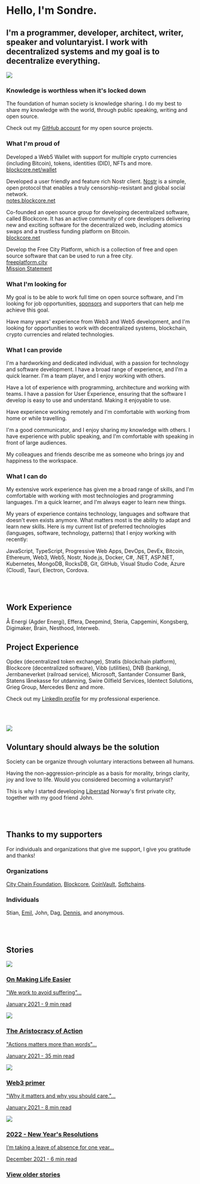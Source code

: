 # Hello, I'm Sondre.

<h2 class="highlight">
I'm a programmer, developer, architect, writer, speaker and voluntaryist. 
I work with decentralized systems and my goal is to decentralize everything.</h2>

<!-- <div class="scroll-label">Scroll for more</div> -->

<div class="page-break">
<a href="images/Sondre_Bjellas_on_stage.jpg"><img src="images/Sondre_Bjellas_on_stage.jpg" class="thumbnail-right" /></a><h3>Knowledge is worthless when it's locked down</h3>

<p class="margin">
The foundation of human society is knowledge sharing. I do my best to share my knowledge with the world, through public speaking, writing and open source.</p>

<p class="margin">
<div class="box">
<a href="https://github.com/sondreb/"><i class="fa-5x fab fa-github"></i></a>
<div>Check out my <a href="https://github.com/sondreb/">GitHub account</a> for my open source projects.</div>
</div>
</p>

<h3>What I'm proud of</h3>

<p class="margin">
Developed a Web5 Wallet with support for multiple crypto currencies (including Bitcoin), tokens, identities (DID), NFTs and more.<br>
<a href="https://www.blockcore.net/wallet">blockcore.net/wallet</a>
</p>

<p class="margin">
Developed a user friendly and feature rich Nostr client. <a href="https://nostr.com/">Nostr</a> is a simple, open protocol that enables a truly censorship-resistant and global social network.<br>
<a href="https://notes.blockcore.net/">notes.blockcore.net</a>
</p>

<p class="margin">
Co-founded an open source group for developing decentralized software, called Blockcore. It has an active community of core developers delivering new 
and exciting software for the decentralized web, including atomics swaps and a trustless funding platform on Bitcoin.<br>
<a href="https://www.blockcore.net/">blockcore.net</a>
</p>

<p class="margin">
Develop the Free City Platform, which is a collection of free and open source software that can be used to run a free city.<br>
<a href="https://freeplatform.city/">freeplatform.city</a><br>
<a href="https://freeplatform.city/mission.html">Mission Statement</a>
</p>

</div>

<div class="page-break">

<h3>What I'm looking for</h3>

<p class="margin">
My goal is to be able to work full time on open source software, and I'm looking for job opportunities, <a href="https://github.com/sponsors/sondreb">sponsors</a> and supporters that can help me achieve this goal.
</p>

<p class="margin">
Have many years' experience from Web3 and Web5 development, and I'm looking for opportunities to work with decentralized systems, blockchain, crypto currencies and related technologies.
</p>

<h3>What I can provide</h3>

<p class="margin">
I'm a hardworking and dedicated individual, with a passion for technology and software development. I have a broad range of experience, and I'm a quick learner. I'm a team player, and I enjoy working with others.
</p>

<p class="margin">
Have a lot of experience with programming, architecture and working with teams. I have a passion for User Experience, ensuring that the software I develop is easy to use and understand. Making it enjoyable to use.
</p>

<p class="margin">
Have experience working remotely and I'm comfortable with working from home or while travelling.
</p>

<p class="margin">
I'm a good communicator, and I enjoy sharing my knowledge with others. I have experience with public speaking, and I'm comfortable with speaking in front of large audiences.
</p>

<p class="margin">
My colleagues and friends describe me as someone who brings joy and happiness to the workspace.
</p>

</div>

<div class="page-break">
<h3>What I can do</h3>

<p class="margin">
My extensive work experience has given me a broad range of skills, and I'm comfortable with working with most technologies and programming languages. I'm a quick learner, and I'm always eager to learn new things.
</p>

<p class="margin">
My years of experience contains technology, languages and software that doesn't even exists anymore. What matters most is the ability to adapt and 
learn new skills. Here is my current list of preferred technologies (languages, software, technology, patterns) that I enjoy working with recently:
</p>

<p class="margin tech">
JavaScript, TypeScript, Progressive Web Apps, DevOps, DevEx, Bitcoin, Ethereum, Web3, Web5, Nostr, Node.js, Docker, C#, .NET, ASP.NET, Kubernetes, MongoDB, RocksDB, Git, GitHub, Visual Studio Code, Azure (Cloud), Tauri, Electron, Cordova.
</p>

<br><br>

<h2>Work Experience</h2>

<p class="margin">
Å Energi (Agder Energi), Effera, Deepmind, Steria, Capgemini, Kongsberg, Digimaker, Brain, Nesthood, Interweb.
</p>

<h2>Project Experience</h2>

<p class="margin">
Opdex (decentralized token exchange), Stratis (blockchain platform), Blockcore (decentralized software), Vibb (utilities), DNB (banking), Jernbaneverket (railroad service), Microsoft, Santander Consumer Bank, Statens lånekasse for utdanning, Swire Oilfield Services, Identect Solutions, Grieg Group, Mercedes Benz and more.
</p>

<p class="margin">
<div class="box">
<a href="https://www.linkedin.com/in/sondreb/"><i class="fa-5x fab fa-linkedin-in"></i></a>
<div>Check out my <a href="https://www.linkedin.com/in/sondreb/">LinkedIn profile</a> for my professional experience.</div>
</div>
</p>

</div>

<span class="no-print">

<br><br>

<a href="images/anarchism.jpg"><img src="images/anarchism.jpg" class="thumbnail-right" /></a><h2>Voluntary should always be the solution</h2>

<p class="margin">Society can be organize through voluntary interactions between all humans.</p>

<p class="margin">Having the non-aggression-principle as a basis for morality, brings clarity, joy and love to life. Would you considered becoming a voluntaryist?</p>

<p class="margin">This is why I started developing <a href="https://www.liberstad.com/">Liberstad</a> Norway's first private city, together with my good friend John.</p>

<br><br>

<h2><a name="thanks"></a>Thanks to my supporters</h2>

<p class="margin">
For individuals and organizations that give me support, I give you gratitude and thanks!
</p>

<h3>Organizations</h3>

<p class="margin">
<a href="https://www.city-chain.org/" class="underline">City Chain Foundation</a>, <a
    href="https://www.blockcore.net/" class="underline">Blockcore</a>, <a
    href="https://www.coinvault.io/" class="underline">CoinVault</a>, <a
    href="https://www.softchains.net/" class="underline">Softchains</a>.
</p>

<h3>Individuals</h3>

<p class="margin">
Stian, <a href="https://github.com/emilm">Emil</a>, John, Dag, <a href="https://github.com/dlandi">Dennis</a>, and anonymous.
</p>

<br><br>

<h2 class="no-print">Stories</h2>

<!-- This structure is easier to just do with HTML. URLs won't be parsed as this is HTML, so we have to manually link to .html and not .md -->

<a class="post" href="on-making-life-easier">
    <div class="thumbnail"><img src="on-making-life-easier/headline.jpg"></div>
    <div class="abstract">
        <h3>On Making Life Easier</h3>
        <p class="p1">"We work to avoid suffering"...</p>
        <p class="date">January 2021 - 9 min read</p>
    </div>
</a>

<a class="post" href="the-aristocracy-of-action">
    <div class="thumbnail"><img src="the-aristocracy-of-action/headline.jpg"></div>
    <div class="abstract">
        <h3>The Aristocracy of Action</h3>
        <p class="p1">"Actions matters more than words"...</p>
        <p class="date">January 2021 - 35 min read</p>
    </div>
</a>

<a class="post" href="web3-primer">
    <div class="thumbnail"><img src="web3-primer/headline.jpg"></div>
    <div class="abstract">
        <h3>Web3 primer</h3>
        <p class="p1">"Why it matters and why you should care."...</p>
        <p class="date">January 2021 - 8 min read</p>
    </div>
</a>

<a class="post" href="2022-new-years-resolutions">
    <div class="thumbnail"><img src="2022-new-years-resolutions/headline.jpg"></div>
    <div class="abstract">
        <h3>2022 - New Year's Resolutions</h3>
        <p class="p1">I’m taking a leave of absence for one year...</p>
        <p class="date">December 2021 - 6 min read</p>
    </div>
</a>

<h3><a href="archive">View older stories</a></h3>

</span>
